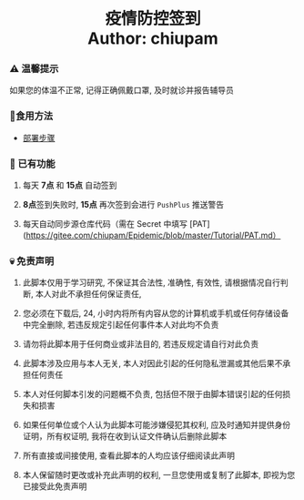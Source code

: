 <h1 align="center">
  疫情防控签到
  <br>
  Author: chiupam
</h1>

### ⚠ 温馨提示

如果您的体温不正常, 记得正确佩戴口罩, 及时就诊并报告辅导员

### 🥰食用方法

- [部署步骤](https://gitee.com/chiupam/Epidemic/blob/master/config/README.md)

### 👀 已有功能

1. 每天 **7点** 和 **15点** 自动签到

2. **8点**签到失败时, **15点** 再次签到会进行 `PushPlus` 推送警告

3. 每天自动同步源仓库代码（需在 Secret 中填写 [PAT](https://gitee.com/chiupam/Epidemic/blob/master/Tutorial/PAT.md）

### 💀 免责声明

1. 此脚本仅用于学习研究, 不保证其合法性, 准确性, 有效性, 请根据情况自行判断, 本人对此不承担任何保证责任, 

2. 您必须在下载后, 24, 小时内将所有内容从您的计算机或手机或任何存储设备中完全删除, 若违反规定引起任何事件本人对此均不负责

3. 请勿将此脚本用于任何商业或非法目的, 若违反规定请自行对此负责

4. 此脚本涉及应用与本人无关, 本人对因此引起的任何隐私泄漏或其他后果不承担任何责任

5. 本人对任何脚本引发的问题概不负责, 包括但不限于由脚本错误引起的任何损失和损害

6. 如果任何单位或个人认为此脚本可能涉嫌侵犯其权利, 应及时通知并提供身份证明，所有权证明, 我将在收到认证文件确认后删除此脚本

7. 所有直接或间接使用, 查看此脚本的人均应该仔细阅读此声明

8. 本人保留随时更改或补充此声明的权利, 一旦您使用或复制了此脚本, 即视为您已接受此免责声明

